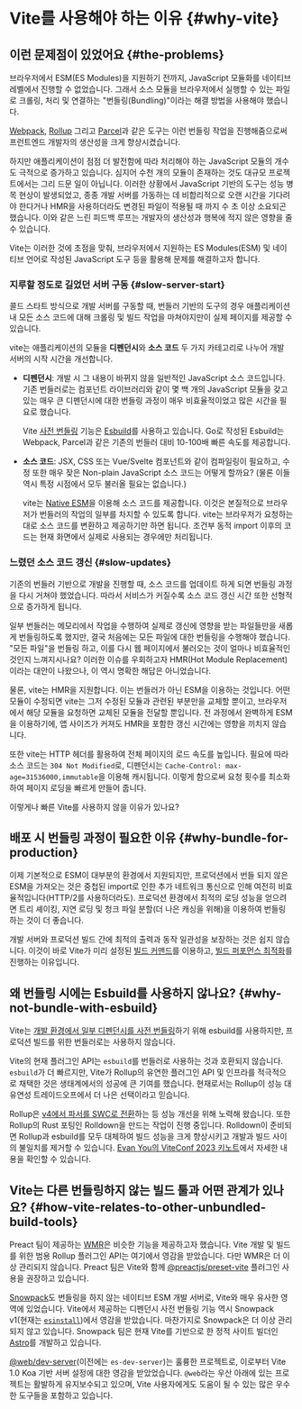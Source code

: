 # Vite를 사용해야 하는 이유 {#why-vite}

## 이런 문제점이 있었어요 {#the-problems}

브라우저에서 ESM(ES Modules)을 지원하기 전까지, JavaScript 모듈화를 네이티브 레벨에서 진행할 수 없었습니다. 그래서 소스 모듈을 브라우저에서 실행할 수 있는 파일로 크롤링, 처리 및 연결하는 "번들링(Bundling)"이라는 해결 방법을 사용해야 했습니다.

[Webpack](https://webpack.js.org/), [Rollup](https://rollupjs.org) 그리고 [Parcel](https://parceljs.org/)과 같은 도구는 이런 번들링 작업을 진행해줌으로써 프런트엔드 개발자의 생산성을 크게 향상시켰습니다.

하지만 애플리케이션이 점점 더 발전함에 따라 처리해야 하는 JavaScript 모듈의 개수도 극적으로 증가하고 있습니다. 심지어 수천 개의 모듈이 존재하는 것도 대규모 프로젝트에서는 그리 드문 일이 아닙니다. 이러한 상황에서 JavaScript 기반의 도구는 성능 병목 현상이 발생되었고, 종종 개발 서버를 가동하는 데 비합리적으로 오랜 시간을 기다려야 한다거나 HMR을 사용하더라도 변경된 파일이 적용될 때 까지 수 초 이상 소요되곤 했습니다. 이와 같은 느린 피드백 루프는 개발자의 생산성과 행복에 적지 않은 영향을 줄 수 있습니다.

Vite는 이러한 것에 초점을 맞춰, 브라우저에서 지원하는 ES Modules(ESM) 및 네이티브 언어로 작성된 JavaScript 도구 등을 활용해 문제를 해결하고자 합니다.

### 지루할 정도로 길었던 서버 구동 {#slow-server-start}

콜드 스타트 방식으로 개발 서버를 구동할 때, 번들러 기반의 도구의 경우 애플리케이션 내 모든 소스 코드에 대해 크롤링 및 빌드 작업을 마쳐야지만이 실제 페이지를 제공할 수 있습니다.

vite는 애플리케이션의 모듈을 **디펜던시**와 **소스 코드** 두 가지 카테고리로 나누어 개발 서버의 시작 시간을 개선합니다.

- **디펜던시**: 개발 시 그 내용이 바뀌지 않을 일반적인 JavaScript 소스 코드입니다. 기존 번들러로는 컴포넌트 라이브러리와 같이 몇 백 개의 JavaScript 모듈을 갖고 있는 매우 큰 디펜던시에 대한 번들링 과정이 매우 비효율적이었고 많은 시간을 필요로 했습니다.

  Vite [사전 번들링](./dep-pre-bundling.md) 기능은 [Esbuild](https://esbuild.github.io/)를 사용하고 있습니다. Go로 작성된 Esbuild는 Webpack, Parcel과 같은 기존의 번들러 대비 10-100배 빠른 속도를 제공합니다.

- **소스 코드**: JSX, CSS 또는 Vue/Svelte 컴포넌트와 같이 컴파일링이 필요하고, 수정 또한 매우 잦은 Non-plain JavaScript 소스 코드는 어떻게 할까요? (물론 이들 역시 특정 시점에서 모두 불러올 필요는 없습니다.)

  vite는 [Native ESM](https://developer.mozilla.org/en-US/docs/Web/JavaScript/Guide/Modules)을 이용해 소스 코드를 제공합니다. 이것은 본질적으로 브라우저가 번들러의 작업의 일부를 차지할 수 있도록 합니다. vite는 브라우저가 요청하는 대로 소스 코드를 변환하고 제공하기만 하면 됩니다. 조건부 동적 import 이후의 코드는 현재 화면에서 실제로 사용되는 경우에만 처리됩니다.

<script setup>
import bundlerSvg from '../images/bundler.svg?raw'
import esmSvg from '../images/esm.svg?raw'
</script>
<svg-image :svg="bundlerSvg" />
<svg-image :svg="esmSvg" />

### 느렸던 소스 코드 갱신 {#slow-updates}

기존의 번들러 기반으로 개발을 진행할 때, 소스 코드를 업데이트 하게 되면 번들링 과정을 다시 거쳐야 했었습니다. 따라서 서비스가 커질수록 소스 코드 갱신 시간 또한 선형적으로 증가하게 됩니다.

일부 번들러는 메모리에서 작업을 수행하여 실제로 갱신에 영향을 받는 파일들만을 새롭게 번들링하도록 했지만, 결국 처음에는 모든 파일에 대한 번들링을 수행해야 했습니다. "모든 파일"을 번들링 하고, 이를 다시 웹 페이지에서 불러오는 것이 얼마나 비효율적인 것인지 느껴지시나요? 이러한 이슈를 우회하고자 HMR(Hot Module Replacement) 이라는 대안이 나왔으나, 이 역시 명확한 해답은 아니었습니다.

물론, vite는 HMR을 지원합니다. 이는 번들러가 아닌 ESM을 이용하는 것입니다. 어떤 모듈이 수정되면 vite는 그저 수정된 모듈과 관련된 부분만을 교체할 뿐이고, 브라우저에서 해당 모듈을 요청하면 교체된 모듈을 전달할 뿐입니다. 전 과정에서 완벽하게 ESM을 이용하기에, 앱 사이즈가 커져도 HMR을 포함한 갱신 시간에는 영향을 끼치지 않습니다.

또한 vite는 HTTP 헤더를 활용하여 전체 페이지의 로드 속도를 높입니다. 필요에 따라 소스 코드는 `304 Not Modified`로, 디펜던시는 `Cache-Control: max-age=31536000,immutable`을 이용해 캐시됩니다. 이렇게 함으로써 요청 횟수를 최소화하여 페이지 로딩을 빠르게 만들어 줍니다.

이렇게나 빠른 Vite를 사용하지 않을 이유가 있나요?

## 배포 시 번들링 과정이 필요한 이유 {#why-bundle-for-production}

이제 기본적으로 ESM이 대부분의 환경에서 지원되지만, 프로덕션에서 번들 되지 않은 ESM을 가져오는 것은 중첩된 import로 인한 추가 네트워크 통신으로 인해 여전히 비효율적입니다(HTTP/2를 사용하더라도). 프로덕션 환경에서 최적의 로딩 성능을 얻으려면 트리 셰이킹, 지연 로딩 및 청크 파일 분할(더 나은 캐싱을 위해)을 이용하여 번들링 하는 것이 더 좋습니다.

개발 서버와 프로덕션 빌드 간에 최적의 출력과 동작 일관성을 보장하는 것은 쉽지 않습니다. 이것이 바로 Vite가 미리 설정된 [빌드 커맨드](./build.md)를 이용하고, [빌드 퍼포먼스 최적화](./features.md#build-optimizations)를 진행하는 이유입니다.

## 왜 번들링 시에는 Esbuild를 사용하지 않나요? {#why-not-bundle-with-esbuild}

Vite는 [개발 환경에서 일부 디펜던시를 사전 번들링](./dep-pre-bundling.md)하기 위해 esbuild를 사용하지만, 프로덕션 빌드를 위한 번들러로는 사용하지 않습니다.

Vite의 현재 플러그인 API는 `esbuild`를 번들러로 사용하는 것과 호환되지 않습니다. `esbuild`가 더 빠르지만, Vite가 Rollup의 유연한 플러그인 API 및 인프라를 적극적으로 채택한 것은 생태계에서의 성공에 큰 기여를 했습니다. 현재로서는 Rollup이 성능 대 유연성 트레이드오프에서 더 나은 선택이라고 믿습니다.

Rollup은 [v4에서 파서를 SWC로 전환](https://github.com/rollup/rollup/pull/5073)하는 등 성능 개선을 위해 노력해 왔습니다. 또한 Rollup의 Rust 포팅인 Rolldown을 만드는 작업이 진행 중입니다. Rolldown이 준비되면 Rollup과 esbuild를 모두 대체하여 빌드 성능을 크게 향상시키고 개발과 빌드 사이의 불일치를 제거할 수 있습니다. [Evan You의 ViteConf 2023 키노트](https://youtu.be/hrdwQHoAp0M)에서 자세한 내용을 확인할 수 있습니다.

## Vite는 다른 번들링하지 않는 빌드 툴과 어떤 관계가 있나요? {#how-vite-relates-to-other-unbundled-build-tools}

Preact 팀이 제공하는 [WMR](https://github.com/preactjs/wmr)은 비슷한 기능을 제공하고자 했습니다. Vite 개발 및 빌드를 위한 범용 Rollup 플러그인 API는 여기에서 영감을 받았습니다. 다만 WMR은 더 이상 관리되지 않습니다. Preact 팀은 Vite와 함께 [@preactjs/preset-vite](https://github.com/preactjs/preset-vite) 플러그인 사용을 권장하고 있습니다.

[Snowpack](https://www.snowpack.dev/)도 번들링을 하지 않는 네이티브 ESM 개발 서버로, Vite와 매우 유사한 영역에 있었습니다. Vite에서 제공하는 디펜던시 사전 번들링 기능 역시 Snowpack v1(현재는 [`esinstall`](https://github.com/snowpackjs/snowpack/tree/main/esinstall))에서 영감을 받았습니다. 마찬가지로 Snowpack은 더 이상 관리되지 않고 있습니다. Snowpack 팀은 현재 Vite를 기반으로 한 정적 사이트 빌더인 [Astro](https://astro.build/)를 개발하고 있습니다.

[@web/dev-server](https://modern-web.dev/docs/dev-server/overview/)(이전에는 `es-dev-server`)는 훌륭한 프로젝트로, 이로부터 Vite 1.0 Koa 기반 서버 설정에 대한 영감을 받았었습니다. `@web`라는 우산 아래에 있는 프로젝트는 활발하게 유지보수되고 있으며, Vite 사용자에게도 도움이 될 수 있는 많은 우수한 도구들을 포함하고 있습니다.